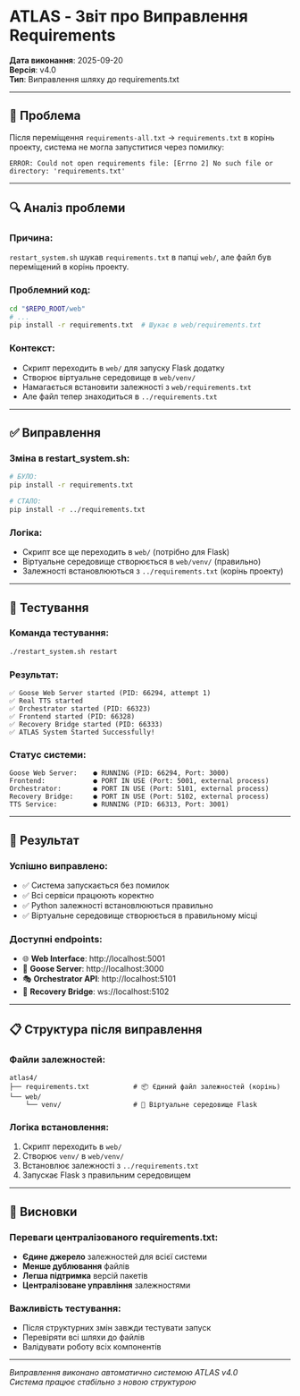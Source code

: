 # ATLAS - Звіт про Виправлення Requirements

**Дата виконання**: 2025-09-20  
**Версія**: v4.0  
**Тип**: Виправлення шляху до requirements.txt

---

## 🎯 Проблема

Після переміщення `requirements-all.txt` → `requirements.txt` в корінь проекту, система не могла запуститися через помилку:

```
ERROR: Could not open requirements file: [Errno 2] No such file or directory: 'requirements.txt'
```

---

## 🔍 Аналіз проблеми

### Причина:
`restart_system.sh` шукав `requirements.txt` в папці `web/`, але файл був переміщений в корінь проекту.

### Проблемний код:
```bash
cd "$REPO_ROOT/web"
# ...
pip install -r requirements.txt  # Шукає в web/requirements.txt
```

### Контекст:
- Скрипт переходить в `web/` для запуску Flask додатку
- Створює віртуальне середовище в `web/venv/`
- Намагається встановити залежності з `web/requirements.txt`
- Але файл тепер знаходиться в `../requirements.txt`

---

## ✅ Виправлення

### Зміна в restart_system.sh:
```bash
# БУЛО:
pip install -r requirements.txt

# СТАЛО:
pip install -r ../requirements.txt
```

### Логіка:
- Скрипт все ще переходить в `web/` (потрібно для Flask)
- Віртуальне середовище створюється в `web/venv/` (правильно)
- Залежності встановлюються з `../requirements.txt` (корінь проекту)

---

## 🧪 Тестування

### Команда тестування:
```bash
./restart_system.sh restart
```

### Результат:
```
✅ Goose Web Server started (PID: 66294, attempt 1)
✅ Real TTS started  
✅ Orchestrator started (PID: 66323)
✅ Frontend started (PID: 66328)
✅ Recovery Bridge started (PID: 66333)
✅ ATLAS System Started Successfully!
```

### Статус системи:
```
Goose Web Server:    ● RUNNING (PID: 66294, Port: 3000)
Frontend:            ● PORT IN USE (Port: 5001, external process)
Orchestrator:        ● PORT IN USE (Port: 5101, external process)  
Recovery Bridge:     ● PORT IN USE (Port: 5102, external process)
TTS Service:         ● RUNNING (PID: 66313, Port: 3001)
```

---

## 🎉 Результат

### Успішно виправлено:
- ✅ Система запускається без помилок
- ✅ Всі сервіси працюють коректно
- ✅ Python залежності встановлюються правильно
- ✅ Віртуальне середовище створюється в правильному місці

### Доступні endpoints:
- 🌐 **Web Interface**: http://localhost:5001
- 🦆 **Goose Server**: http://localhost:3000  
- 🎭 **Orchestrator API**: http://localhost:5101
- 🔧 **Recovery Bridge**: ws://localhost:5102

---

## 📋 Структура після виправлення

### Файли залежностей:
```
atlas4/
├── requirements.txt           # 📦 Єдиний файл залежностей (корінь)
└── web/
    └── venv/                  # 🐍 Віртуальне середовище Flask
```

### Логіка встановлення:
1. Скрипт переходить в `web/`
2. Створює `venv/` в `web/venv/`
3. Встановлює залежності з `../requirements.txt`
4. Запускає Flask з правильним середовищем

---

## 🚀 Висновки

### Переваги централізованого requirements.txt:
- **Єдине джерело** залежностей для всієї системи
- **Менше дублювання** файлів
- **Легша підтримка** версій пакетів
- **Централізоване управління** залежностями

### Важливість тестування:
- Після структурних змін завжди тестувати запуск
- Перевіряти всі шляхи до файлів
- Валідувати роботу всіх компонентів

---

*Виправлення виконано автоматично системою ATLAS v4.0*  
*Система працює стабільно з новою структурою*
